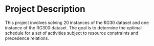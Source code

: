 # Project Description
This project involves solving 20 instances of the RG30 dataset and one instance of the RG300 dataset. The goal is to determine the optimal schedule for a set of activities subject to resource constraints and precedence relations.

